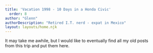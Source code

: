 ```yaml
---
title: 'Vacation 1998 - 10 Days in a Honda Civic'
  order: 8
author: "Glenn"
authorDescription: "Retired I.T. nerd - expat in Mexico"
layout: layouts/home.njk
---
```

It may take me awhile, but I would like to eventually find all my old posts from this trip and put them here.